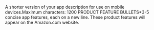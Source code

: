A shorter version of your app description for use on mobile devices.Maximum characters: 1200
PRODUCT FEATURE BULLETS*3-5 concise app features, each on a new line. These product features will appear on the Amazon.com website.

